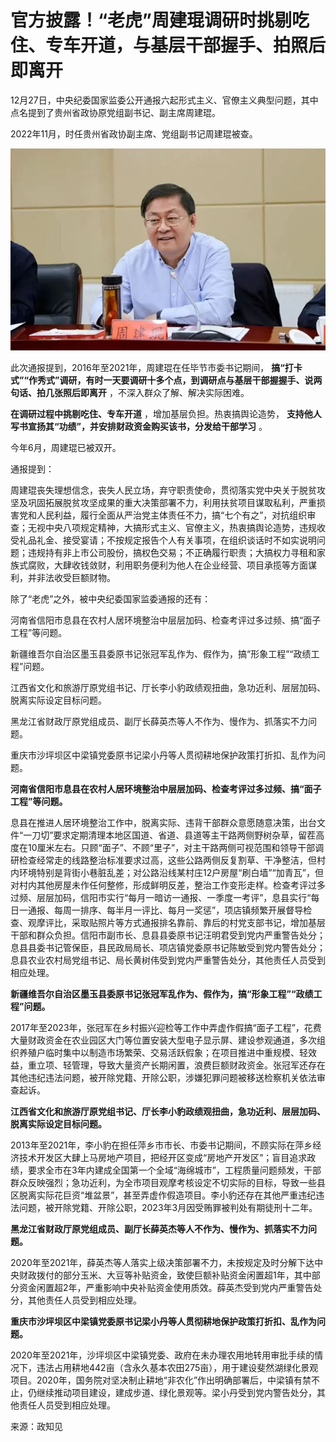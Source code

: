 # 官方披露！“老虎”周建琨调研时挑剔吃住、专车开道，与基层干部握手、拍照后即离开

12月27日，中央纪委国家监委公开通报六起形式主义、官僚主义典型问题，其中点名提到了贵州省政协原党组副书记、副主席周建琨。

2022年11月，时任贵州省政协副主席、党组副书记周建琨被查。

![2219e34b60ebbf3bf9a1b7dd28a93de8.jpg](./官方披露老虎周建琨调研时挑剔吃住专车开道与基层干部握手拍照后即离开/2219e34b60ebbf3bf9a1b7dd28a93de8.jpg)

此次通报提到，2016年至2021年，周建琨在任毕节市委书记期间，
**搞“打卡式”“作秀式”调研，有时一天要调研十多个点，到调研点与基层干部握握手、说两句话、拍几张照后即离开** ，不深入群众了解、解决实际困难。

**在调研过程中挑剔吃住、专车开道** ，增加基层负担。热衷搞舆论造势， **支持他人写书宣扬其“功绩”，并安排财政资金购买该书，分发给干部学习** 。

今年6月，周建琨已被双开。

通报提到：

周建琨丧失理想信念，丧失人民立场，弃守职责使命，贯彻落实党中央关于脱贫攻坚及巩固拓展脱贫攻坚成果的重大决策部署不力，利用扶贫项目谋取私利，严重损害党和人民利益，履行全面从严治党主体责任不力，搞“七个有之”，对抗组织审查；无视中央八项规定精神，大搞形式主义、官僚主义，热衷搞舆论造势，违规收受礼品礼金、接受宴请；不按规定报告个人有关事项，在组织谈话时不如实说明问题；违规持有非上市公司股份，搞权色交易；不正确履行职责；大搞权力寻租和家族式腐败，大肆收钱敛财，利用职务便利为他人在企业经营、项目承揽等方面谋利，并非法收受巨额财物。

除了“老虎”之外，被中央纪委国家监委通报的还有：

河南省信阳市息县在农村人居环境整治中层层加码、检查考评过多过频、搞“面子工程”等问题。

新疆维吾尔自治区墨玉县委原书记张冠军乱作为、假作为，搞“形象工程”“政绩工程”问题。

江西省文化和旅游厅原党组书记、厅长李小豹政绩观扭曲，急功近利、层层加码、脱离实际设定目标问题。

黑龙江省财政厅原党组成员、副厅长薛英杰等人不作为、慢作为、抓落实不力问题。

重庆市沙坪坝区中梁镇党委原书记梁小丹等人贯彻耕地保护政策打折扣、乱作为问题。

**河南省信阳市息县在农村人居环境整治中层层加码、检查考评过多过频、搞“面子工程”等问题。**

息县在推进人居环境整治工作中，脱离实际、违背干部群众意愿随意决策，出台文件“一刀切”要求定期清理本地区国道、省道、县道等主干路两侧野树杂草，留茬高度在10厘米左右。只顾“面子”、不顾“里子”，对主干路两侧可视范围和领导干部调研检查经常走的线路整治标准要求过高，这些公路两侧反复割草、干净整洁，但村内环境特别是背街小巷脏乱差；对公路沿线某村庄12户房屋“刷白墙”“加青瓦”，但对村内其他房屋未作任何整修，形成鲜明反差，整治工作变形走样。检查考评过多过频、层层加码，信阳市实行“每月一暗访一通报、一季度一考评”，息县实行“每日一通报、每周一排序、每半月一评比、每月一奖惩”，项店镇频繁开展督导检查、观摩评比，采取贴照片等方式通报排名靠前、靠后的村党支部书记，增加基层干部和群众负担。信阳市副市长、息县县委原书记汪明君受到党内严重警告处分；息县县委书记管保臣，县民政局局长、项店镇党委原书记陈敏受到党内警告处分；息县农业农村局党组书记、局长黄树伟受到党内严重警告处分，其他责任人员受到相应处理。

**新疆维吾尔自治区墨玉县委原书记张冠军乱作为、假作为，搞“形象工程”“政绩工程”问题。**

2017年至2023年，张冠军在乡村振兴迎检等工作中弄虚作假搞“面子工程”，花费大量财政资金在农业园区大门等位置安装大型电子显示屏、建设参观通道，多次组织养殖户临时集中以制造市场繁荣、交易活跃假象；在项目推进中重规模、轻效益，重立项、轻管理，导致大量资产长期闲置，浪费巨额财政资金。张冠军还存在其他违纪违法问题，被开除党籍、开除公职，涉嫌犯罪问题被移送检察机关依法审查起诉。

**江西省文化和旅游厅原党组书记、厅长李小豹政绩观扭曲，急功近利、层层加码、脱离实际设定目标问题。**

2013年至2021年，李小豹在担任萍乡市市长、市委书记期间，不顾实际在萍乡经济技术开发区大肆上马房地产项目，把经开区变成“房地产开发区”；盲目追求政绩，要求全市在3年内建成全国第一个全域“海绵城市”，工程质量问题频发，干部群众反映强烈；急功近利，为全市项目观摩考核设定不切实际的目标，导致一些县区脱离实际花巨资“堆盆景”，甚至弄虚作假造项目。李小豹还存在其他严重违纪违法问题，被开除党籍、开除公职，2023年3月因受贿罪被判处有期徒刑十二年。

**黑龙江省财政厅原党组成员、副厅长薛英杰等人不作为、慢作为、抓落实不力问题。**

2020年至2021年，薛英杰等人落实上级决策部署不力，未按规定及时分解下达中央财政拨付的部分玉米、大豆等补贴资金，致使巨额补贴资金闲置超1年，其中部分资金闲置超2年，严重影响中央补贴资金使用质效。薛英杰受到党内严重警告处分，其他责任人员受到相应处理。

**重庆市沙坪坝区中梁镇党委原书记梁小丹等人贯彻耕地保护政策打折扣、乱作为问题。**

2020年至2021年，沙坪坝区中梁镇党委、政府在未办理农用地转用审批手续的情况下，违法占用耕地442亩（含永久基本农田275亩），用于建设斐然湖绿化景观项目。2020年，国务院对坚决制止耕地“非农化”作出明确部署后，中梁镇有禁不止，仍继续推动项目建设，建成步道、绿化景观等。梁小丹受到党内警告处分，其他责任人员受到相应处理。

来源：政知见

